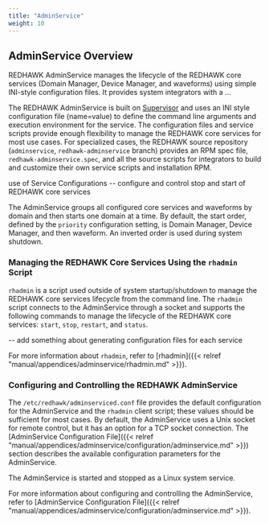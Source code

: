 ```yaml
---
title: "AdminService"
weight: 10
---
```


## AdminService Overview

REDHAWK AdminService manages the lifecycle of the REDHAWK core services (Domain Manager, Device Manager, and waveforms) using simple INI-style configuration files. It provides system integrators with a ...

The REDHAWK AdminService is built on [Supervisor](<http://supervisord.org>) and uses an INI style configuration file (name=value) to define the command line arguments and execution environment for the service. The configuration files and service scripts provide enough flexibility to manage the REDHAWK core services for most use cases. For specialized cases, the REDHAWK source repository (`adminservice`, `redhawk-adminservice` branch) provides an RPM spec file, `redhawk-adminservice.spec`, and all the source scripts for integrators to build and customize their own service scripts and installation RPM.

use of Service Configurations -- configure and control stop and start of REDHAWK core services

The AdminService groups all configured core services and waveforms by domain and then starts one domain at a time. By default, the start order, defined by the `priority` configuration setting, is Domain Manager, Device Manager, and then waveform. An inverted order is used during system shutdown.

### Managing the REDHAWK Core Services Using the `rhadmin` Script

`rhadmin` is a script used outside of system startup/shutdown to manage the REDHAWK core services lifecycle from the command line. The `rhadmin` script connects to the AdminService through a socket and supports the following commands to manage the lifecycle of the REDHAWK core services: `start`, `stop`, `restart`, and `status`.

   -- add something about generating configuration files for each service

For more information about `rhadmin`, refer to [rhadmin]({{< relref "manual/appendices/adminservice/rhadmin.md" >}}).

### Configuring and Controlling the REDHAWK AdminService

The `/etc/redhawk/adminserviced.conf` file provides the default configuration for the AdminService and the `rhadmin` client script; these values should be sufficient for most cases. By default, the AdminService uses a Unix socket for remote control, but it has an option for a TCP socket connection. The [AdminService Configuration File]({{< relref "manual/appendices/adminservice/configuration/adminservice.md" >}}) section describes the available configuration parameters for the AdminService.

The AdminService is started and stopped as a Linux system service.  

For more information about configuring and controlling the AdminService, refer to [AdminService Configuration File]({{< relref "manual/appendices/adminservice/configuration/adminservice.md" >}}).
